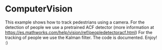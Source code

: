 # ComputerVision

This example shows how to track pedestrians using a camera. 
For the detection of people we use a pretrained ACF detector (more information at https://es.mathworks.com/help/vision/ref/peopledetectoracf.html)
For the tracking of people we use the Kalman filter. 
The code is documented. Enjoy! :)
